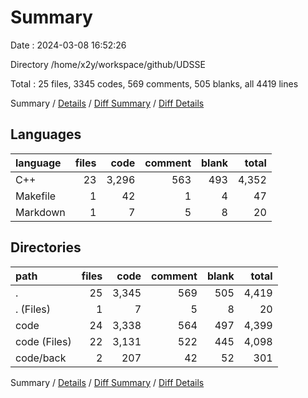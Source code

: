 # Summary

Date : 2024-03-08 16:52:26

Directory /home/x2y/workspace/github/UDSSE

Total : 25 files,  3345 codes, 569 comments, 505 blanks, all 4419 lines

Summary / [Details](details.md) / [Diff Summary](diff.md) / [Diff Details](diff-details.md)

## Languages
| language | files | code | comment | blank | total |
| :--- | ---: | ---: | ---: | ---: | ---: |
| C++ | 23 | 3,296 | 563 | 493 | 4,352 |
| Makefile | 1 | 42 | 1 | 4 | 47 |
| Markdown | 1 | 7 | 5 | 8 | 20 |

## Directories
| path | files | code | comment | blank | total |
| :--- | ---: | ---: | ---: | ---: | ---: |
| . | 25 | 3,345 | 569 | 505 | 4,419 |
| . (Files) | 1 | 7 | 5 | 8 | 20 |
| code | 24 | 3,338 | 564 | 497 | 4,399 |
| code (Files) | 22 | 3,131 | 522 | 445 | 4,098 |
| code/back | 2 | 207 | 42 | 52 | 301 |

Summary / [Details](details.md) / [Diff Summary](diff.md) / [Diff Details](diff-details.md)